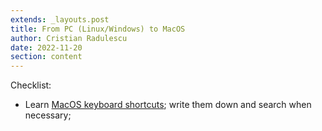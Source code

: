 ```yaml
---
extends: _layouts.post
title: From PC (Linux/Windows) to MacOS
author: Cristian Radulescu
date: 2022-11-20
section: content
---
```


Checklist:
- Learn [MacOS keyboard shortcuts](https://support.apple.com/en-us/HT201236); write them down and search when necessary;
